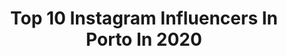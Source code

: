 ---
title: Top 10 Instagram Influencers In Porto In 2020
description: >-
  Find top Instagram influencers in Porto in 2020. Most popular hashtags: #bike #stayhome #blogger #makeuplover.
platform: Instagram
profiles:
  - username: "jose_henrique_moura"
    fullname: >-
      José Henrique Moura
    location: "Portugal"
    followers: 9966
    engagement: 1266
    commentsToLikes: 0.115129
    id: ck0vvzy86rhjc0i19yrnygq0z
    verified: false
    hashtags: "#madeira, #photooftheday, #cherokeexj, #tower"
  - username: "joanavaz_"
    fullname: >-
      JOANA VAZ
    location: "Portugal"
    followers: 227382
    engagement: 509
    commentsToLikes: 0.076012
    id: ck0vvzzinrhpl0i19s7rkfmrz
    verified: true
    hashtags: "#travel, #coord, #oysho, #workingathome"
  - username: "sara_nata"
    fullname: >-
      Sara Nata | Fashion•Lifestyle
    location: "Portugal"
    followers: 3581
    engagement: 1895
    commentsToLikes: 0.290206
    id: ck8t4c6ru68o50j784zjtiz1f
    verified: false
    hashtags: "#photooftheday, #instagood, #menswear, #outfitoftheday"
  - username: "viajeconge"
    fullname: >-
      viajeconGe ✈️🌍
    location: "Portugal"
    followers: 3759
    engagement: 1798
    commentsToLikes: 0.262124
    id: ck6ufkkssxlxu0j71phijdt8d
    verified: false
    hashtags: "#antiinfuencer, #antilunademiel, #gopro, #iatiporelmundo"
  - username: "carinaferreira_oficial"
    fullname: >-
      𝓒𝓪𝓻𝓲𝓷𝓪 𝓕𝓮𝓻𝓻𝓮𝓲𝓻𝓪
    location: "Portugal"
    followers: 82466
    engagement: 404
    commentsToLikes: 0.046003
    id: ck5q8kznf6pe90i111qu1maet
    verified: true
    hashtags: "#sheinss20, #sundayvibes, #outfitinspiration, #throwback"
  - username: "flywithmauro"
    fullname: >-
      Mauro De Jesus | Pilot ✈️
    location: "Portugal"
    followers: 8121
    engagement: 1575
    commentsToLikes: 0.110996
    id: ckaot97jpuv950i78x7z8icf0
    verified: false
    hashtags: "#bike, #folga, #navigations, #bikelifestyle"
  - username: "marianacastromoreira"
    fullname: >-
      Mariana Castro Moreira
    location: "Portugal"
    followers: 61733
    engagement: 333
    commentsToLikes: 0.067079
    id: ck14k93dqod4f0i197uyum95v
    verified: false
    hashtags: "#glitterconverse, #denimjacket, #converselover, #poolday"
  - username: "ritasalome.f"
    fullname: >-
      R I T A  A L L E N ✨
    location: "Portugal"
    followers: 7770
    engagement: 876
    commentsToLikes: 0.186375
    id: ck8t1cc6fv81d0j78lixba15v
    verified: false
    hashtags: ""
  - username: "carvalhosamakeup"
    fullname: >-
      Carvalhosa Makeup
    location: "Portugal"
    followers: 5750
    engagement: 844
    commentsToLikes: 0.190437
    id: ck9hahpo8cl4p0j78op3f40b7
    verified: false
    hashtags: "#marykayportugal, #mattelipstick, #cutcrease, #makeuplife"
  - username: "beatrizmoreiraazevedo"
    fullname: >-
      B E A
    location: "Portugal"
    followers: 30043
    engagement: 353
    commentsToLikes: 0.078398
    id: ck1374btg9plh0i19pbvhs9x8
    verified: false
    hashtags: "#harmonicalinea, #decorideas, #kerastase, #stayhome"
---